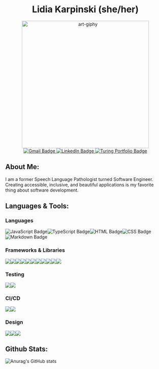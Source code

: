 <div id="header" align="center">
  <h1>Lidia Karpinski (she/her)</h2>
 
<img src="https://media.giphy.com/media/xTiTnumdcQABBLgM92/giphy.gif" alt="art-giphy" width="400">
 
  <div id="badges" align="center">
  <a href="mailto:lidiakarpinski@gmail.com">
    <img src="https://img.shields.io/badge/Gmail-D14836?style=for-the-badge&logo=gmail&logoColor=white" alt="Gmail Badge"/>
  </a>
  <a href="www.linkedin.com/in/lidia-karpinski">
    <img src="https://img.shields.io/badge/LinkedIn-blue?style=for-the-badge&logo=linkedin&logoColor=white" alt="LinkedIn Badge"/>
  </a>
  <a href="https://terminal.turing.edu/alumni/1490-lidia-karpinski">
    <img src="https://img.shields.io/badge/Portfolio-5C8001?style=for-the-badge" alt="Turing Portfolio Badge"/>
  </a>
</div>
</div>



## About Me: 
I am a former Speech Language Pathologist turned Software Engineer. Creating accessible, inclusive, and beautiful applications is my favorite thing about software development. 
    
## Languages & Tools: 
### Languages

<img align="center" src="https://img.shields.io/badge/JavaScript-323330?style=for-the-badge&logo=javascript&logoColor=F7DF1E" alt="JavaScript Badge"><img align="center" src="https://img.shields.io/badge/TypeScript-007ACC?style=for-the-badge&logo=typescript&logoColor=white" alt="TypeScript Badge"><img align="center" src="https://img.shields.io/badge/HTML5-E34F26?style=for-the-badge&logo=html5&logoColor=white" alt="HTML Badge"><img align="center" src="https://img.shields.io/badge/CSS3-1572B6?style=for-the-badge&logo=css3&logoColor=white" alt="CSS Badge"><img align="center" src="https://img.shields.io/badge/Markdown-000000?style=for-the-badge&logo=markdown&logoColor=white" alt="Markdown Badge">


### Frameworks & Libraries
    
<img align="center" src="https://img.shields.io/badge/React-20232A?style=for-the-badge&logo=react&logoColor=61DAFB"><img align="center" src="https://img.shields.io/badge/React_Router-CA4245?style=for-the-badge&logo=react-router&logoColor=white"><img align="center" src="https://img.shields.io/badge/Apollo%20GraphQL-311C87?&style=for-the-badge&logo=Apollo%20GraphQL&logoColor=white"><img align="center" src="https://img.shields.io/badge/Sass-CC6699?style=for-the-badge&logo=sass&logoColor=white"><img align="center" src="https://img.shields.io/badge/Node.js-339933?style=for-the-badge&logo=nodedotjs&logoColor=white"><img align="center" src="https://img.shields.io/badge/GraphQl-E10098?style=for-the-badge&logo=graphql&logoColor=white"><img align="center" src="https://img.shields.io/badge/Chart.js-FF6384?style=for-the-badge&logo=chartdotjs&logoColor=white"><img align="center" src="https://img.shields.io/badge/npm-CB3837?style=for-the-badge&logo=npm&logoColor=white"><img align="center" src="https://img.shields.io/badge/Postman-FF6C37?style=for-the-badge&logo=Postman&logoColor=white"><img align="center" src="https://img.shields.io/badge/Material%20UI-007FFF?style=for-the-badge&logo=mui&logoColor=white"><img align="center" src="https://img.shields.io/badge/Express.js-000000?style=for-the-badge&logo=express&logoColor=white">

### Testing 
    
<img align="center" src="https://img.shields.io/badge/Cypress-17202C?style=for-the-badge&logo=cypress&logoColor=white"><img align="center" src="https://img.shields.io/badge/Mocha-8D6748?style=for-the-badge&logo=Mocha&logoColor=white">

    
### CI/CD
    
<img align="center" src="https://img.shields.io/badge/circleci-343434?style=for-the-badge&logo=circleci&logoColor=white"><img align="center" src="https://img.shields.io/badge/Heroku-430098?style=for-the-badge&logo=heroku&logoColor=white">

### Design
    
<img align="center" src="https://img.shields.io/badge/Figma-F24E1E?style=for-the-badge&logo=figma&logoColor=white"><img align="center" src="https://img.shields.io/badge/Dribbble-EA4C89?style=for-the-badge&logo=dribbble&logoColor=white"><img align="center" src='https://img.shields.io/badge/Google_Fonts-100000?style=for-the-badge&logo=Google&logoColor=white&labelColor=6CCBD3&color=6CCBD3'/>
        
## Github Stats: 

 ![Anurag's GitHub stats](https://github-readme-stats.vercel.app/api?username=lkarpins&show_icons=true&theme=dark)



